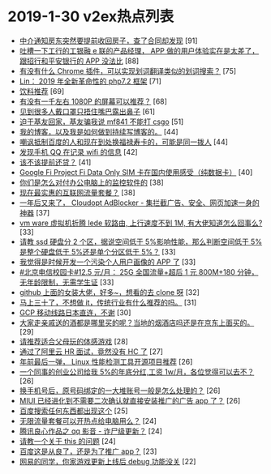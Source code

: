 # 2019-1-30 v2ex热点列表

+ [中介通知房东突然要提前收回房子，查了合同却发现](https://www.v2ex.com/t/531804#reply91) [91]
+ [吐槽一下工行的工银融 e 联的产品经理， APP 做的用户体验实在是太差了，跟招行和平安银行的 APP 没法比](https://www.v2ex.com/t/531836#reply88) [88]
+ [有没有什么 Chrome 插件，可以实现划词翻译类似的划词搜索？](https://www.v2ex.com/t/531800#reply75) [75]
+ [Lin： 2019 年全新革命性的 php7.2 框架](https://www.v2ex.com/t/531790#reply71) [71]
+ [饮料推荐](https://www.v2ex.com/t/531911#reply69) [69]
+ [有没有一千左右 1080P 的屏幕可以推荐？](https://www.v2ex.com/t/531803#reply68) [68]
+ [见到很多人戴口罩只捂住嘴巴露出鼻子](https://www.v2ex.com/t/531847#reply61) [61]
+ [迫于基友回家，基友骗我说 mf841 不能打 csgo](https://www.v2ex.com/t/531777#reply51) [51]
+ [我的博客，以及我是如何做到持续写博客的。](https://www.v2ex.com/t/531825#reply44) [44]
+ [嘲讽抵制百度的人和现在到处换福禄寿卡的，可能是同一拨人](https://www.v2ex.com/t/531840#reply44) [44]
+ [发现手机 QQ 在记录 wifi 的信息](https://www.v2ex.com/t/531770#reply42) [42]
+ [该不该提前还贷？](https://www.v2ex.com/t/531921#reply41) [41]
+ [Google Fi Project Fi Data Only SIM 卡在国内使用感受（纯数据卡）](https://www.v2ex.com/t/531822#reply40) [40]
+ [你们是怎么对付办公电脑上的监控软件的](https://www.v2ex.com/t/531848#reply38) [38]
+ [现在最实惠的互联网流量套餐？](https://www.v2ex.com/t/531852#reply38) [38]
+ [一年后又来了， Cloudopt AdBlocker - 集拦截广告、安全、网页加速一身的神器](https://www.v2ex.com/t/531757#reply37) [37]
+ [vm ware 虚拟机折腾 lede 软路由, 上行速度不到 1M, 有大佬知道怎么回事么?](https://www.v2ex.com/t/531796#reply33) [33]
+ [请教 ssd 硬盘分 2 个区，据说空间低于 5%影响性能，那么判断空间低于 5%是整个硬盘低于 5%还是单个分区低于 5%？](https://www.v2ex.com/t/531818#reply33) [33]
+ [我觉得是时候开发一个污染个人用户画像的 APP 了](https://www.v2ex.com/t/531819#reply33) [33]
+ [#北京电信校园卡#12.5 元/月： 25G 全国流量+超后 1 元 800M+180 分钟，无年龄限制，无需学生证](https://www.v2ex.com/t/531878#reply33) [33]
+ [github 上面的女装大佬，好多~，想看的去 clone 呀](https://www.v2ex.com/t/531826#reply32) [32]
+ [马上三十了，不想做 it，传统行业有什么推荐的吗。](https://www.v2ex.com/t/531821#reply31) [31]
+ [GCP 移动线路日本直连，不谢](https://www.v2ex.com/t/531801#reply30) [30]
+ [大家走亲戚送的酒都是哪里买的呢？当地的烟酒店吗还是在京东上面买的。](https://www.v2ex.com/t/531782#reply29) [29]
+ [请推荐适合父母玩的体感游戏](https://www.v2ex.com/t/531760#reply28) [28]
+ [通过了阿里云 HR 面试，竟然没有 HC 了](https://www.v2ex.com/t/531756#reply27) [27]
+ [年前最后一弹， Linux 性能检测工具开源项目推荐](https://www.v2ex.com/t/531766#reply26) [26]
+ [一个同事的创业公司给我 5%的年底分红,工资 1w/月，各位觉得可以去不？](https://www.v2ex.com/t/531843#reply26) [26]
+ [换手机号后，原号码绑定的一大堆账号一般是怎么处理的？](https://www.v2ex.com/t/531866#reply26) [26]
+ [MIUI 已经进化到不需要二次确认就直接安装推广的广告 app 了？](https://www.v2ex.com/t/531948#reply26) [26]
+ [百度搜索任何东西都出现这个](https://www.v2ex.com/t/531835#reply25) [25]
+ [无限流量套餐可以开热点给电脑用么？](https://www.v2ex.com/t/531824#reply24) [24]
+ [腾讯良心作品之 qq 影音 - 诈尸级更新？](https://www.v2ex.com/t/531940#reply24) [24]
+ [请教一个关于 this 的问题](https://www.v2ex.com/t/531950#reply24) [24]
+ [百度这是从良了，还是为了推广 app？](https://www.v2ex.com/t/531805#reply23) [23]
+ [网易的同学，你家游戏更新上线后 debug 功能没关](https://www.v2ex.com/t/531763#reply22) [22]
